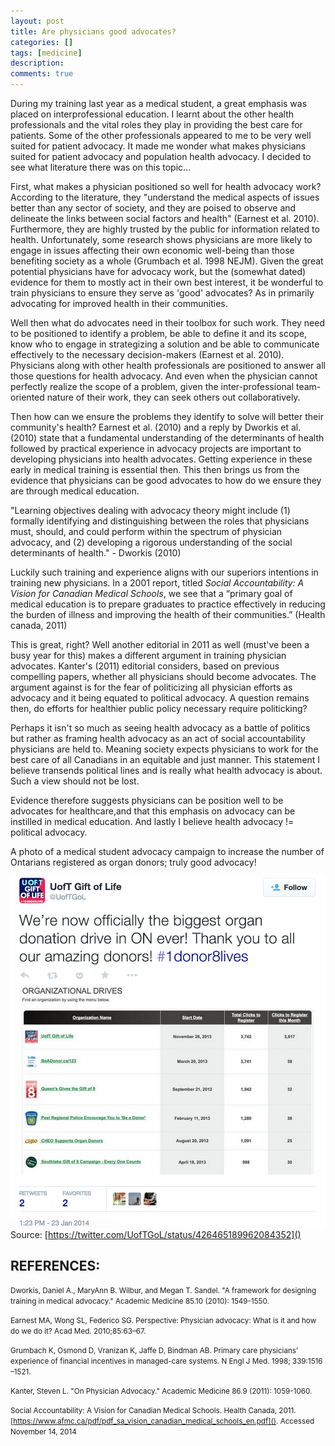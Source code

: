 ```yaml
---
layout: post
title: Are physicians good advocates?
categories: []
tags: [medicine]
description: 
comments: true
---
```


During my training last year as a medical student, a great emphasis was placed on interprofessional education. I learnt about the other health professionals and the vital roles they play in providing the best care for patients. Some of the other professionals appeared to me to be very well suited for patient advocacy. It made me wonder what makes physicians suited for patient advocacy and population health advocacy. I decided to see what literature there was on this topic...

First, what makes a physician positioned so well for health advocacy work? According to the literature, they "understand the medical aspects of issues better than any sector of society, and they are poised to observe and delineate the links between social factors and health" (Earnest et al. 2010). Furthermore, they are highly trusted by the public for information related to health. Unfortunately, some research shows physicians are more likely to engage in issues affecting their own economic well-being than those benefiting society as a whole (Grumbach et al. 1998 NEJM). Given the great potential physicians have for advocacy work, but the (somewhat dated) evidence for them to mostly act in their own best interest, it be wonderful to train physicians to ensure they serve as 'good' advocates? As in primarily advocating for improved health in their communities.

Well then what do advocates need in their toolbox for such work. They need to be positioned to identify a problem, be able to define it and its scope, know who to engage in strategizing a solution and be able to communicate effectively to the necessary decision-makers (Earnest et al. 2010). Physicians along with other health professionals are positioned to answer all those questions for health advocacy. And even when the physician cannot perfectly realize the scope of a problem, given the inter-professional team-oriented nature of their work, they can seek others out collaboratively. 

Then how can we ensure the problems they identify to solve will better their community's health? Earnest et al. (2010) and a reply by Dworkis et al. (2010) state that a fundamental understanding of the determinants of health followed by practical experience in advocacy projects are important to developing physicians into health advocates. Getting experience in these early in medical training is essential then. This then brings us from the evidence that physicians can be good advocates to how do we ensure they are through medical education.

"Learning objectives dealing with advocacy theory might include (1) formally identifying and distinguishing between the roles that physicians must, should, and could perform within the spectrum of physician advocacy, and (2) developing a rigorous understanding of the social determinants of health." - Dworkis (2010)

Luckily such training and experience aligns with our superiors intentions in training new physicians. In a 2001 report, titled _Social Accountability: A Vision for Canadian Medical Schools_, we see that a “primary goal of medical education is to prepare graduates to practice effectively in reducing the burden of illness and improving the health of their communities.” (Health canada, 2011)

This is great, right? Well another editorial in 2011 as well (must've been a busy year for this) makes a different argument in training physician advocates. Kanter's (2011) editorial considers, based on previous compelling papers, whether all physicians should become advocates. The argument against is for the fear of politicizing all physician efforts as advocacy and it being equated to political advocacy. A question remains then, do efforts for healthier public policy necessary require politicking? 

Perhaps it isn't so much as seeing health advocacy as a battle of politics but rather as framing health advocacy as an act of social accountability physicians are held to. Meaning society expects physicians to work for the best care of all Canadians in an equitable and just manner. This statement I believe transends political lines and is really what health advocacy is about. Such a view should not be lost. 

Evidence therefore suggests physicians can be position well to be advocates for healthcare,and  that this emphasis on advocacy can be instilled in medical education. And lastly I believe health advocacy != political advocacy.

A photo of a medical student advocacy campaign to increase the number of Ontarians registered as organ donors; truly good advocacy! 

![Medical student campaign to increase the number of Ontarians registered as organ donors](/assets/2015-01-09_GiftOfLifeUofT_tweet.png)
Source: [https://twitter.com/UofTGoL/status/426465189962084352]()

## REFERENCES:

<small>Dworkis, Daniel A., MaryAnn B. Wilbur, and Megan T. Sandel. "A framework for designing training in medical advocacy." Academic Medicine 85.10 (2010): 1549-1550.</small>

<small>Earnest MA, Wong SL, Federico SG. Perspective: Physician advocacy: What is it and how do we do it? Acad Med. 2010;85:63–67.</small>

<small>Grumbach K, Osmond D, Vranizan K, Jaffe D, Bindman AB. Primary care physicians’ experience of financial incentives in managed-care systems. N Engl J Med. 1998; 339:1516 –1521.</small>

<small>Kanter, Steven L. "On Physician Advocacy." Academic Medicine 86.9 (2011): 1059-1060.</small>

<small>Social Accountability: A Vision for Canadian Medical Schools. Health Canada, 2011. [https://www.afmc.ca/pdf/pdf_sa_vision_canadian_medical_schools_en.pdf](). Accessed November 14, 2014
</small>


